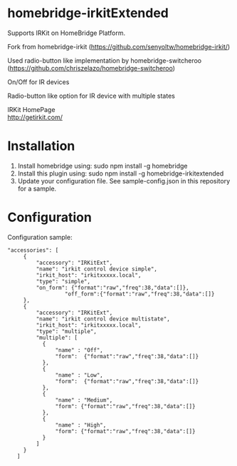 # homebridge-irkitExtended

Supports IRKit on HomeBridge Platform.  

Fork from homebridge-irkit (https://github.com/senyoltw/homebridge-irkit/)

Used radio-button like implementation by homebridge-switcheroo (https://github.com/chriszelazo/homebridge-switcheroo)

On/Off for IR devices

Radio-button like option for IR device with multiple states

IRKit HomePage  
http://getirkit.com/  

# Installation
1. Install homebridge using: sudo npm install -g homebridge
2. Install this plugin using: sudo npm install -g homebridge-irkitextended
3. Update your configuration file. See sample-config.json in this repository for a sample.

# Configuration

Configuration sample:

 ```
"accessories": [
      {
          "accessory": "IRKitExt",
          "name": "irkit control device simple",
          "irkit_host": "irkitxxxxx.local",
          "type": "simple",
          "on_form": {"format":"raw","freq":38,"data":[]},
			       "off_form":{"format":"raw","freq":38,"data":[]}
      },
      {
          "accessory": "IRKitExt",
          "name": "irkit control device multistate",
          "irkit_host": "irkitxxxxx.local",
          "type": "multiple",
          "multiple": [
            {
                "name" : "Off",
                "form":  {"format":"raw","freq":38,"data":[]}
            },
            {
                "name" : "Low",
                "form":  {"format":"raw","freq":38,"data":[]}
            },
            {
                "name" : "Medium",
                "form": {"format":"raw","freq":38,"data":[]}
            },
            {
                "name" : "High",
                "form": {"format":"raw","freq":38,"data":[]}
            }
          ]
      }
    ]
```
